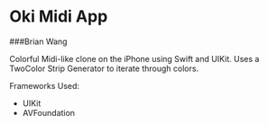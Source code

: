 # Oki Midi App
###Brian Wang

Colorful Midi-like clone on the iPhone using Swift and UIKit. Uses a TwoColor Strip Generator to iterate through colors.

Frameworks Used:
- UIKit
- AVFoundation

